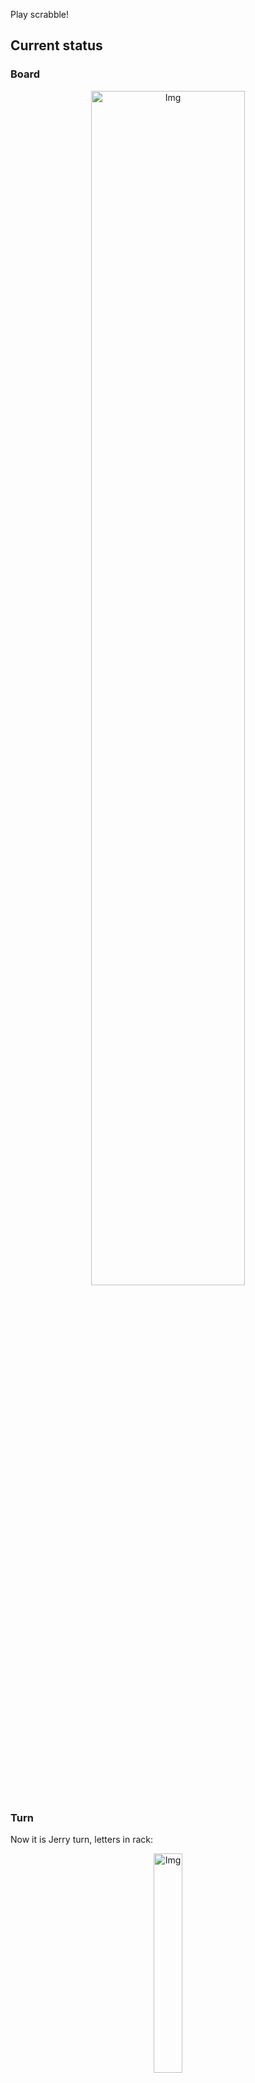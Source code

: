 
Play scrabble!
## Current status
### Board
<p align="center">
<img src="https://raw.githubusercontent.com/radosz99/radosz99/main/board.png" width=70% alt="Img"/>
    </p>
    
### Turn
Now it is Jerry turn, letters in rack:
<p align="center">
<img src="https://raw.githubusercontent.com/radosz99/radosz99/main/rack.png" width=30% alt="Img"/>
</p>

### Game score
| Id | Player name | Points |
  | - | - | - |  
|0 | Tom | 305
|1 | Jerry | 195
## Make the move
Make the move and insert the letters by creating an [issue](https://github.com/radosz99/radosz99/issues/new?title=scrabble%7Cmove%7C7%3AA%3ARIDE&body=Just+push+%27Submit+new+issue%27+or+update+with+your+move.) according to the rules or...

## Possibly best moves  
Are you sure? :smiling_imp: :smiling_imp: :smiling_imp:
<details>
  <summary>Spoiler warning!</summary>
  
  | Id | Move | Issue link | Points |
  | - | - | - | - |  
|1| 9:F:qis | [scrabble&#124;move&#124;9:F:qis](https://github.com/radosz99/radosz99/issues/new?title=scrabble%7Cmove%7C9%3AF%3Aqis&body=Just+push+%27Submit+new+issue%27+or+update+with+your+move.) | 32 
|2| 9:B:qi | [scrabble&#124;move&#124;9:B:qi](https://github.com/radosz99/radosz99/issues/new?title=scrabble%7Cmove%7C9%3AB%3Aqi&body=Just+push+%27Submit+new+issue%27+or+update+with+your+move.) | 31 
|3| 3:E:quiz | [scrabble&#124;move&#124;3:E:quiz](https://github.com/radosz99/radosz99/issues/new?title=scrabble%7Cmove%7C3%3AE%3Aquiz&body=Just+push+%27Submit+new+issue%27+or+update+with+your+move.) | 22 
|4| 9:A:quim | [scrabble&#124;move&#124;9:A:quim](https://github.com/radosz99/radosz99/issues/new?title=scrabble%7Cmove%7C9%3AA%3Aquim&body=Just+push+%27Submit+new+issue%27+or+update+with+your+move.) | 17 
|5| 2:F:quod | [scrabble&#124;move&#124;2:F:quod](https://github.com/radosz99/radosz99/issues/new?title=scrabble%7Cmove%7C2%3AF%3Aquod&body=Just+push+%27Submit+new+issue%27+or+update+with+your+move.) | 17 
|6| 9:A:quid | [scrabble&#124;move&#124;9:A:quid](https://github.com/radosz99/radosz99/issues/new?title=scrabble%7Cmove%7C9%3AA%3Aquid&body=Just+push+%27Submit+new+issue%27+or+update+with+your+move.) | 16 
|7| 2:G:moy | [scrabble&#124;move&#124;2:G:moy](https://github.com/radosz99/radosz99/issues/new?title=scrabble%7Cmove%7C2%3AG%3Amoy&body=Just+push+%27Submit+new+issue%27+or+update+with+your+move.) | 15 
|8| 9:B:yid | [scrabble&#124;move&#124;9:B:yid](https://github.com/radosz99/radosz99/issues/new?title=scrabble%7Cmove%7C9%3AB%3Ayid&body=Just+push+%27Submit+new+issue%27+or+update+with+your+move.) | 15 
|9| 2:G:yom | [scrabble&#124;move&#124;2:G:yom](https://github.com/radosz99/radosz99/issues/new?title=scrabble%7Cmove%7C2%3AG%3Ayom&body=Just+push+%27Submit+new+issue%27+or+update+with+your+move.) | 15 
|10| 9:F:yus | [scrabble&#124;move&#124;9:F:yus](https://github.com/radosz99/radosz99/issues/new?title=scrabble%7Cmove%7C9%3AF%3Ayus&body=Just+push+%27Submit+new+issue%27+or+update+with+your+move.) | 14 
</details>
    
## Latest moves

| Id | Type | Move / Letters to replace | Created words / New letters | Date | Points | Player | Who |
| - | - | - | - | - | - | - | - |
|12| INSERT | C:8:biped | ['BIPED'] | 11/29/2022, 17:22:51 | 13 | Tom | [radosz99](github.com/radosz99) |
|11| INSERT | 13:H:eejit | ['EEJIT'] | 11/29/2022, 12:06:32 | 28 | Jerry | [radosz99](github.com/radosz99) |
|10| INSERT | 1:J:knowe | ['KNOWE'] | 11/29/2022, 09:52:29 | 44 | Tom | [radosz99](github.com/radosz99) |
|9| INSERT | 14:A:valise | ['VALISE'] | 11/29/2022, 09:50:00 | 30 | Jerry | [radosz99](github.com/radosz99) |
|8| INSERT | E:10:wifes | ['WIFES'] | 11/29/2022, 09:49:20 | 22 | Tom | [radosz99](github.com/radosz99) |
|7| INSERT | 12:C:deffer | ['DEFFER'] | 11/28/2022, 22:05:30 | 28 | Jerry | [radosz99](github.com/radosz99) |
|6| INSERT | H:7:gastered | ['GASTERED'] | 11/28/2022, 22:01:38 | 83 | Tom | [radosz99](github.com/radosz99) |
|5| INSERT | H:0:gloze | ['GLOZE'] | 11/28/2022, 21:59:50 | 75 | Jerry | [radosz99](github.com/radosz99) |
|4| INSERT | M:1:waxy | ['WAXY'] | 11/28/2022, 21:54:07 | 34 | Tom | [radosz99](github.com/radosz99) |
|3| INSERT | 4:H:entity | ['ENTITY'] | 11/28/2022, 21:51:28 | 18 | Jerry | [radosz99](github.com/radosz99) |
|2| INSERT | J:4:thalamus | ['THALAMUS'] | 11/28/2022, 20:55:33 | 77 | Tom | [radosz99](github.com/radosz99) |
|1| INSERT | L:7:honor | ['HONOR'] | 11/28/2022, 20:50:36 | 16 | Jerry | [radosz99](github.com/radosz99) |
|0| INSERT | 7:H:gulphs | ['GULPHS'] | 11/28/2022, 20:48:01 | 32 | Tom | [radosz99](github.com/radosz99) |